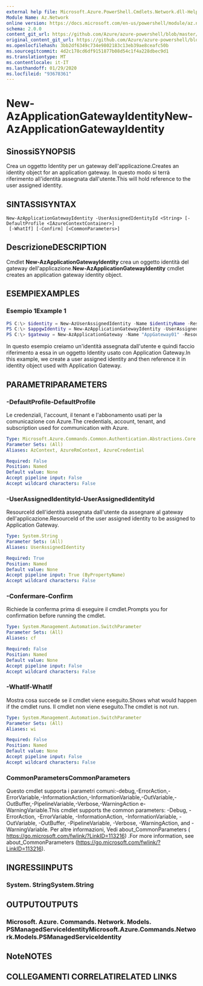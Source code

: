 ```yaml
---
external help file: Microsoft.Azure.PowerShell.Cmdlets.Network.dll-Help.xml
Module Name: Az.Network
online version: https://docs.microsoft.com/en-us/powershell/module/az.network/new-azapplicationgatewayidentity
schema: 2.0.0
content_git_url: https://github.com/Azure/azure-powershell/blob/master/src/Network/Network/help/New-AzApplicationGatewayIdentity.md
original_content_git_url: https://github.com/Azure/azure-powershell/blob/master/src/Network/Network/help/New-AzApplicationGatewayIdentity.md
ms.openlocfilehash: 3bb2df6349c734e9802183c13eb39ae8ceafc50b
ms.sourcegitcommit: 4d2c178cd6df9151877b08d54c1f4a228dbec9d1
ms.translationtype: MT
ms.contentlocale: it-IT
ms.lasthandoff: 01/29/2020
ms.locfileid: "93678361"
---
```

# <span data-ttu-id="7d078-101">New-AzApplicationGatewayIdentity</span><span class="sxs-lookup"><span data-stu-id="7d078-101">New-AzApplicationGatewayIdentity</span></span>

## <span data-ttu-id="7d078-102">Sinossi</span><span class="sxs-lookup"><span data-stu-id="7d078-102">SYNOPSIS</span></span>
<span data-ttu-id="7d078-103">Crea un oggetto Identity per un gateway dell'applicazione.</span><span class="sxs-lookup"><span data-stu-id="7d078-103">Creates an identity object for an application gateway.</span></span> <span data-ttu-id="7d078-104">In questo modo si terrà riferimento all'identità assegnata dall'utente.</span><span class="sxs-lookup"><span data-stu-id="7d078-104">This will hold reference to the user assigned identity.</span></span>

## <span data-ttu-id="7d078-105">SINTASSI</span><span class="sxs-lookup"><span data-stu-id="7d078-105">SYNTAX</span></span>

```
New-AzApplicationGatewayIdentity -UserAssignedIdentityId <String> [-DefaultProfile <IAzureContextContainer>]
 [-WhatIf] [-Confirm] [<CommonParameters>]
```

## <span data-ttu-id="7d078-106">Descrizione</span><span class="sxs-lookup"><span data-stu-id="7d078-106">DESCRIPTION</span></span>
<span data-ttu-id="7d078-107">Cmdlet **New-AzApplicationGatewayIdentity** crea un oggetto identità del gateway dell'applicazione.</span><span class="sxs-lookup"><span data-stu-id="7d078-107">**New-AzApplicationGatewayIdentity** cmdlet creates an application gateway identity object.</span></span>

## <span data-ttu-id="7d078-108">ESEMPI</span><span class="sxs-lookup"><span data-stu-id="7d078-108">EXAMPLES</span></span>

### <span data-ttu-id="7d078-109">Esempio 1</span><span class="sxs-lookup"><span data-stu-id="7d078-109">Example 1</span></span>
```powershell
PS C:\> $identity = New-AzUserAssignedIdentity -Name $identityName -ResourceGroupName $rgName -Location $location
PS C:\> $appgwIdentity = New-AzApplicationGatewayIdentity -UserAssignedIdentity $identity.Id
PS C:\> $gateway = New-AzApplicationGateway -Name "AppGateway01" -ResourceGroupName "ResourceGroup01" -Location "West US" -Identity $appgwIdentity <..>
```

<span data-ttu-id="7d078-110">In questo esempio creiamo un'identità assegnata dall'utente e quindi faccio riferimento a essa in un oggetto Identity usato con Application Gateway.</span><span class="sxs-lookup"><span data-stu-id="7d078-110">In this example, we create a user assigned identity and then reference it in identity object used with Application Gateway.</span></span>

## <span data-ttu-id="7d078-111">PARAMETRI</span><span class="sxs-lookup"><span data-stu-id="7d078-111">PARAMETERS</span></span>

### <span data-ttu-id="7d078-112">-DefaultProfile</span><span class="sxs-lookup"><span data-stu-id="7d078-112">-DefaultProfile</span></span>
<span data-ttu-id="7d078-113">Le credenziali, l'account, il tenant e l'abbonamento usati per la comunicazione con Azure.</span><span class="sxs-lookup"><span data-stu-id="7d078-113">The credentials, account, tenant, and subscription used for communication with Azure.</span></span>

```yaml
Type: Microsoft.Azure.Commands.Common.Authentication.Abstractions.Core.IAzureContextContainer
Parameter Sets: (All)
Aliases: AzContext, AzureRmContext, AzureCredential

Required: False
Position: Named
Default value: None
Accept pipeline input: False
Accept wildcard characters: False
```

### <span data-ttu-id="7d078-114">-UserAssignedIdentityId</span><span class="sxs-lookup"><span data-stu-id="7d078-114">-UserAssignedIdentityId</span></span>
<span data-ttu-id="7d078-115">ResourceId dell'identità assegnata dall'utente da assegnare al gateway dell'applicazione.</span><span class="sxs-lookup"><span data-stu-id="7d078-115">ResourceId of the user assigned identity to be assigned to Application Gateway.</span></span>

```yaml
Type: System.String
Parameter Sets: (All)
Aliases: UserAssignedIdentity

Required: True
Position: Named
Default value: None
Accept pipeline input: True (ByPropertyName)
Accept wildcard characters: False
```

### <span data-ttu-id="7d078-116">-Confermare</span><span class="sxs-lookup"><span data-stu-id="7d078-116">-Confirm</span></span>
<span data-ttu-id="7d078-117">Richiede la conferma prima di eseguire il cmdlet.</span><span class="sxs-lookup"><span data-stu-id="7d078-117">Prompts you for confirmation before running the cmdlet.</span></span>

```yaml
Type: System.Management.Automation.SwitchParameter
Parameter Sets: (All)
Aliases: cf

Required: False
Position: Named
Default value: None
Accept pipeline input: False
Accept wildcard characters: False
```

### <span data-ttu-id="7d078-118">-WhatIf</span><span class="sxs-lookup"><span data-stu-id="7d078-118">-WhatIf</span></span>
<span data-ttu-id="7d078-119">Mostra cosa succede se il cmdlet viene eseguito.</span><span class="sxs-lookup"><span data-stu-id="7d078-119">Shows what would happen if the cmdlet runs.</span></span>
<span data-ttu-id="7d078-120">Il cmdlet non viene eseguito.</span><span class="sxs-lookup"><span data-stu-id="7d078-120">The cmdlet is not run.</span></span>

```yaml
Type: System.Management.Automation.SwitchParameter
Parameter Sets: (All)
Aliases: wi

Required: False
Position: Named
Default value: None
Accept pipeline input: False
Accept wildcard characters: False
```

### <span data-ttu-id="7d078-121">CommonParameters</span><span class="sxs-lookup"><span data-stu-id="7d078-121">CommonParameters</span></span>
<span data-ttu-id="7d078-122">Questo cmdlet supporta i parametri comuni:-debug,-ErrorAction,-ErrorVariable,-InformationAction,-InformationVariable,-OutVariable,-OutBuffer,-PipelineVariable,-Verbose,-WarningAction e-WarningVariable.</span><span class="sxs-lookup"><span data-stu-id="7d078-122">This cmdlet supports the common parameters: -Debug, -ErrorAction, -ErrorVariable, -InformationAction, -InformationVariable, -OutVariable, -OutBuffer, -PipelineVariable, -Verbose, -WarningAction, and -WarningVariable.</span></span> <span data-ttu-id="7d078-123">Per altre informazioni, Vedi about_CommonParameters ( https://go.microsoft.com/fwlink/?LinkID=113216) .</span><span class="sxs-lookup"><span data-stu-id="7d078-123">For more information, see about_CommonParameters (https://go.microsoft.com/fwlink/?LinkID=113216).</span></span>

## <span data-ttu-id="7d078-124">INGRESSI</span><span class="sxs-lookup"><span data-stu-id="7d078-124">INPUTS</span></span>

### <span data-ttu-id="7d078-125">System. String</span><span class="sxs-lookup"><span data-stu-id="7d078-125">System.String</span></span>

## <span data-ttu-id="7d078-126">OUTPUT</span><span class="sxs-lookup"><span data-stu-id="7d078-126">OUTPUTS</span></span>

### <span data-ttu-id="7d078-127">Microsoft. Azure. Commands. Network. Models. PSManagedServiceIdentity</span><span class="sxs-lookup"><span data-stu-id="7d078-127">Microsoft.Azure.Commands.Network.Models.PSManagedServiceIdentity</span></span>

## <span data-ttu-id="7d078-128">Note</span><span class="sxs-lookup"><span data-stu-id="7d078-128">NOTES</span></span>

## <span data-ttu-id="7d078-129">COLLEGAMENTI CORRELATI</span><span class="sxs-lookup"><span data-stu-id="7d078-129">RELATED LINKS</span></span>
